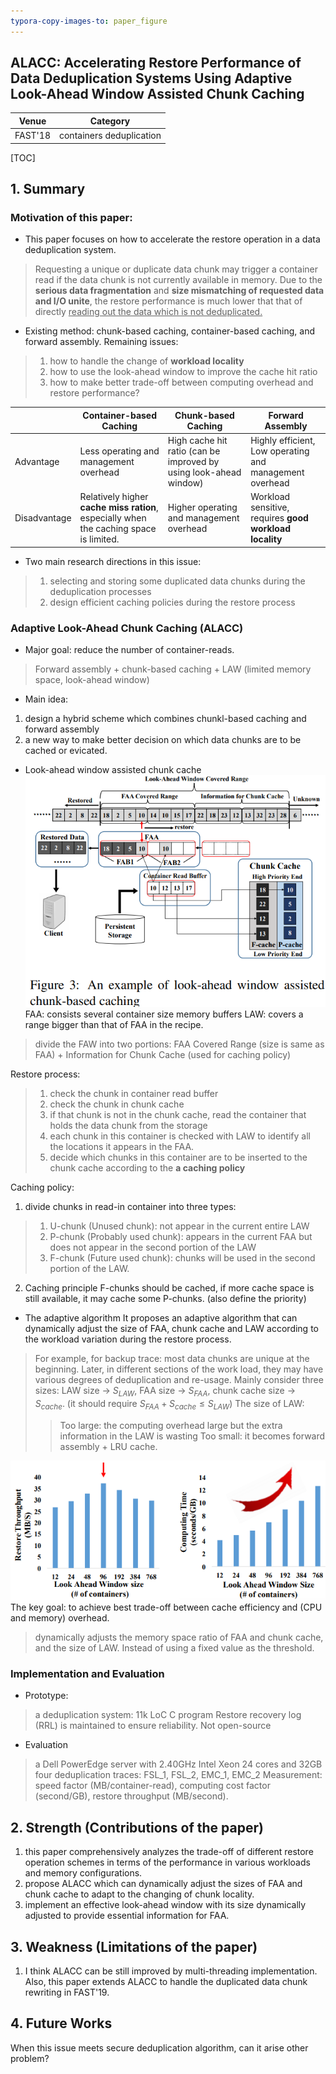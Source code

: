 ```yaml
---
typora-copy-images-to: paper_figure
---
```

ALACC: Accelerating Restore Performance of Data Deduplication Systems Using Adaptive Look-Ahead Window Assisted Chunk Caching
------------------------------------------
|  Venue  |       Category       |
| :-----: | :------------------: |
| FAST'18 | containers deduplication |
[TOC]

## 1. Summary
### Motivation of this paper: 
- This paper focuses on how to accelerate the restore operation in a data deduplication system. 
> Requesting a unique or duplicate data chunk may trigger a container read if the data chunk is not currently available in memory. 
> Due to the **serious data fragmentation** and **size mismatching of requested data and I/O unite**, the restore performance is much lower that that of directly <u>reading out the data which is not deduplicated.</u>  

- Existing method: chunk-based caching, container-based caching, and forward assembly. 
Remaining issues: 
> 1. how to handle the change of **workload locality**
> 2. how to use the look-ahead window to improve the cache hit ratio
> 3. how to make better trade-off between computing overhead and restore performance? 

|              | Container-based Caching                                      | Chunk-based Caching                                          | Forward Assembly                                        |
| ------------ | ------------------------------------------------------------ | ------------------------------------------------------------ | ------------------------------------------------------- |
| Advantage    | Less operating and management overhead                       | High cache hit ratio (can be improved by using look-ahead window) | Highly efficient, Low operating and management overhead |
| Disadvantage | Relatively higher **cache miss ration**, especially when the caching space is limited. | Higher operating and management overhead                     | Workload sensitive, requires **good workload locality** |

- Two main research directions in this issue:
> 1. selecting and storing some duplicated data chunks during the deduplication processes
> 2. design efficient caching policies during the restore process

### Adaptive Look-Ahead Chunk Caching (ALACC)

- Major goal: reduce the number of container-reads. 
> Forward assembly + chunk-based caching + LAW (limited memory space, look-ahead window)


- Main idea: 
1. design a hybrid scheme which combines chunkl-based caching and forward assembly 
2. a new way to make better decision on which data chunks are to be cached or evicated. 


- Look-ahead window assisted chunk cache
![1553325419379](paper_figure/1553325419379.png)
FAA: consists several container size memory buffers
LAW: covers a range bigger than that of FAA in the recipe.
> divide the FAW into two portions: FAA Covered Range (size is same as FAA) + Information for Chunk Cache (used for caching policy)

Restore process:
> 1. check the chunk in container read buffer
> 2. check the chunk in chunk cache
> 3. if that chunk is not in the chunk cache, read the container that holds the data chunk from the storage
> 4. each chunk in this container is checked with LAW to identify all the locations it appears in the FAA.
> 5. decide which chunks in this container are to be inserted to the chunk cache according to the **a caching policy**

Caching policy:
1. divide chunks in read-in container into three types:
> 1. U-chunk (Unused chunk): not appear in the current entire LAW
> 2. P-chunk (Probably used chunk): appears in the current FAA but does not appear in the second portion of the LAW
> 3. F-chunk (Future used chunk): chunks will be used in the second portion of the LAW.

2. Caching principle
F-chunks should be cached, if more cache space is still available, it may cache some P-chunks. (also define the priority)

- The adaptive algorithm 
It proposes an adaptive algorithm that can dynamically adjust the size of FAA, chunk cache and LAW according to the workload variation during the restore process.
> For example, for backup trace: most data chunks are unique at the beginning. Later, in different sections of the work load, they may have various degrees of deduplication and re-usage.
> Mainly consider three sizes: LAW size $\rightarrow$ $S_{LAW}$, FAA size $\rightarrow$ $S_{FAA}$, chunk cache size $\rightarrow$ $S_{cache}$. (it should require $S_{FAA} + S_{cache} \leq S_{LAW}$)
> The size of LAW:
>
> > Too large: the computing overhead large but the extra information in the LAW is wasting 
> > Too small: it becomes forward assembly + LRU cache.

![1553335487753](paper_figure/1553335487753.png)
The key goal: to achieve best trade-off between cache efficiency and (CPU and memory) overhead.

> dynamically adjusts the memory space ratio of FAA and chunk cache, and the size of LAW.
> Instead of using a fixed value as the threshold.

### Implementation and Evaluation
- Prototype:
> a deduplication system: 11k LoC C program 
> Restore recovery log (RRL) is maintained to ensure reliability.
> Not open-source

- Evaluation
> a Dell PowerEdge server with 2.40GHz Intel Xeon 24 cores and 32GB
> four deduplication traces: FSL_1, FSL_2, EMC_1, EMC_2
> Measurement: speed factor (MB/container-read), computing cost factor (second/GB), restore throughput (MB/second). 

## 2. Strength (Contributions of the paper)
1. this paper comprehensively analyzes the trade-off of different restore operation schemes in terms of the performance in various workloads and memory configurations.
2. propose ALACC which can dynamically adjust the sizes of FAA and chunk cache to adapt to the changing of chunk locality. 
3. implement an effective look-ahead window with its size dynamically adjusted to provide essential information for FAA.
## 3. Weakness (Limitations of the paper)
1. I think ALACC can be still improved by multi-threading implementation. Also, this paper extends ALACC to handle the duplicated data chunk rewriting in FAST'19.

## 4. Future Works
When this issue meets secure deduplication algorithm, can it arise other problem?  